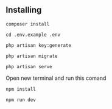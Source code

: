 ## Installing

```
composer install
```

```
cd .env.example .env
```

```
php artisan key:generate
```

```
php artisan migrate
```

```
php artisan serve
```

Open new terminal and run this comand
```
npm install
```

```
npm run dev
```
